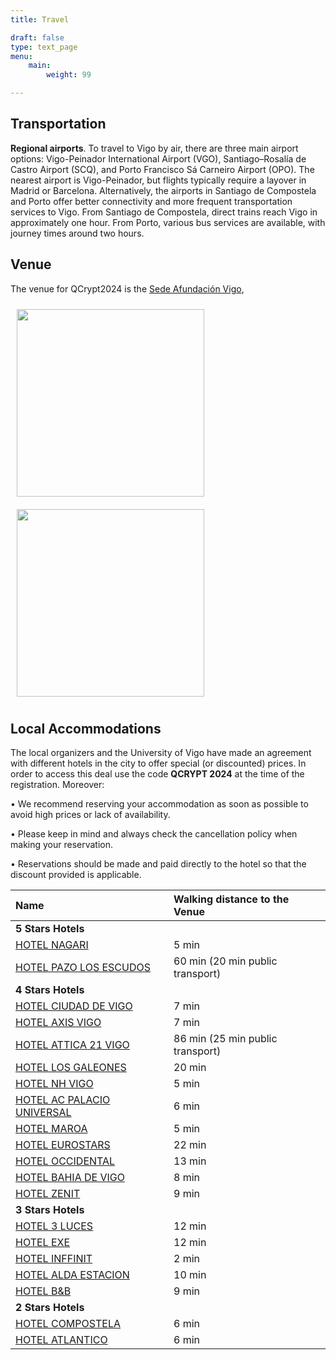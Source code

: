 ```yaml
---
title: Travel

draft: false
type: text_page
menu:
    main:
        weight: 99

---
```

<!--{{< button-link label="Parking" url="https://www.offcampusparking.com/collegepark" icon="" >}}{{< button-link label="Maps & Directions" url="https://cvs.umd.edu/visit/maps-directions" icon="" >}}{{< button-link label="Campus Construction" url="https://admin.umd.edu/current-projects/purple-line/campus-construction-notices" icon="" >}}{{< button-link label="Washington Metro" url="https://www.wmata.com/service/index.cfm" icon="" >}}{{< button-link label="UMD Shuttle Bus" url="https://transportation.umd.edu/shuttle-um/104/501" icon="" >}}-->

## Transportation

<strong>Regional airports</strong>. To travel to Vigo by air, there are three main airport options: Vigo-Peinador International Airport (VGO), Santiago–Rosalía de Castro Airport (SCQ), and Porto Francisco Sá Carneiro Airport (OPO). The nearest airport is Vigo-Peinador, but flights typically require a layover in Madrid or Barcelona. Alternatively, the airports in Santiago de Compostela and Porto offer better connectivity and more frequent transportation services to Vigo. From Santiago de Compostela, direct trains reach Vigo in approximately one hour. From Porto, various bus services are available, with journey times around two hours.


## Venue
The venue for QCrypt2024 is the <a href="https://www.afundacion.org/es/centros/centro/centro_social_afundacion_vigo"> Sede Afundación Vigo</a>, 

<img id="venue" src="/images/Sede_Vigo.jpg" style="height:300px;margin:10px"/>
<img id="auditorium" src="/images/auditorio_Vigo.jpg" style="height:300px;margin:10px"/>


<h2>Local Accommodations</h2>
The local organizers and the University of Vigo have made an agreement with different hotels in the city to offer special (or discounted) prices. 
In order to access this deal use the code <strong>QCRYPT 2024</strong> at the time of the registration.
Moreover:

• We recommend reserving your accommodation as soon as possible to avoid high prices or lack of availability.

• Please keep in mind and always check the cancellation policy when making your reservation.

• Reservations should be made and paid directly to the hotel so that the discount provided is applicable.


|Name |Walking distance to the Venue|
|:----|:----|
|<strong>5 Stars Hotels</strong>||
| <a href="https://granhotelnagari.com/"> HOTEL NAGARI</a> |5 min|
| <a href="https://pazolosescudos.com/"> HOTEL PAZO LOS ESCUDOS</a>|60 min (20 min public transport)|
|<strong>4 Stars Hotels</strong>||
| <a href="https://ciudaddevigo.com/"> HOTEL CIUDAD DE VIGO</a>|7 min|
| <a href="https://www.hoteles-silken.com/es/hotel-axis-vigo/"> HOTEL AXIS VIGO</a>|7 min|
| <a href="https://www.attica21hotels.com/hotel-attica21-vigo-4s/"> HOTEL ATTICA 21 VIGO</a>|86 min (25 min public transport)|
| <a href="https://www.vigogaleones.com/"> HOTEL LOS GALEONES</a>|20 min|
| <a href="https://www.nh-hotels.com/es/hotel/nh-collection-vigo/mapa"> HOTEL NH VIGO</a>|5 min|
| <a href="https://www.marriott.com/en-us/hotels/vgopa-ac-hotel-palacio-universal/overview/"> HOTEL AC PALACIO UNIVERSAL</a>|6 min|
| <a href="https://www.maroahotel.com/"> HOTEL MAROA</a>|5 min|
| <a href="https://www.eurostarshotels.it/eurostars-mar-de-vigo.html"> HOTEL EUROSTARS</a>|22 min|
| <a href="https://www.barcelo.com/es-es/occidental-vigo/"> HOTEL OCCIDENTAL</a>|13 min|
| <a href="https://www.hotelbahiadevigo.com/"> HOTEL BAHIA DE VIGO</a>|8 min|
| <a href="https://vigo.zenithoteles.com/it/"> HOTEL ZENIT</a>|9 min|
|<strong>3 Stars Hotels</strong>||
| <a href="https://www.sercotelhoteles.com/it/hotel-tres-luces"> HOTEL 3 LUCES</a>|12 min|
| <a href="https://www.eurostarshotels.com/exe-vigo.html"> HOTEL EXE</a>|12 min|
| <a href="https://www.inffinit.es/"> HOTEL INFFINIT</a>|2 min|
| <a href="https://www.aldahotels.es/hoteles/galicia/pontevedra/hotel-alda-estacion-vigo"> HOTEL ALDA ESTACION</a>|10 min|
| <a href="https://www.hotel-bb.com/it/hotel/vigo"> HOTEL B&B</a>|9 min|
|<strong>2 Stars Hotels</strong>||
| <a href="https://www.hcompostela.com/"> HOTEL COMPOSTELA</a>|6 min|
| <a href="https://www.hotelatlanticovigo.com/es/index.html"> HOTEL ATLANTICO</a>|6 min|

<!--<h2>Regional Attractions</h2>-->

